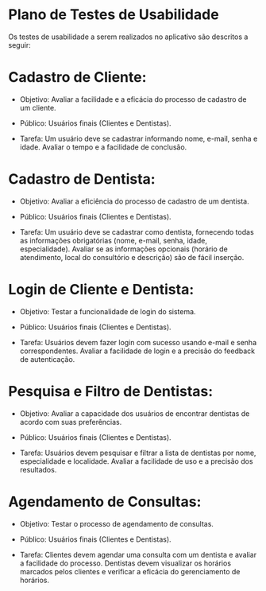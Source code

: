 # Plano de Testes de Usabilidade


 Os testes de usabilidade a serem realizados no aplicativo são descritos a seguir: 

 

# Cadastro de Cliente: 

* Objetivo: Avaliar a facilidade e a eficácia do processo de cadastro de um cliente. 

* Público: Usuários finais (Clientes e Dentistas). 

* Tarefa: Um usuário deve se cadastrar informando nome, e-mail, senha e idade. Avaliar o tempo e a facilidade de conclusão. 

 

# Cadastro de Dentista:  

* Objetivo: Avaliar a eficiência do processo de cadastro de um dentista. 

* Público: Usuários finais (Clientes e Dentistas). 

* Tarefa: Um usuário deve se cadastrar como dentista, fornecendo todas as informações obrigatórias (nome, e-mail, senha, idade, especialidade). Avaliar se as informações opcionais (horário de atendimento, local do consultório e descrição) são de fácil inserção. 

 

# Login de Cliente e Dentista:  

* Objetivo: Testar a funcionalidade de login do sistema. 

* Público: Usuários finais (Clientes e Dentistas). 

* Tarefa: Usuários devem fazer login com sucesso usando e-mail e senha correspondentes. Avaliar a facilidade de login e a precisão do feedback de autenticação. 

 

# Pesquisa e Filtro de Dentistas: 

* Objetivo: Avaliar a capacidade dos usuários de encontrar dentistas de acordo com suas preferências. 

* Público: Usuários finais (Clientes e Dentistas). 

* Tarefa: Usuários devem pesquisar e filtrar a lista de dentistas por nome, especialidade e localidade. Avaliar a facilidade de uso e a precisão dos resultados. 

 

# Agendamento de Consultas: 

* Objetivo: Testar o processo de agendamento de consultas. 

* Público: Usuários finais (Clientes e Dentistas). 

* Tarefa: Clientes devem agendar uma consulta com um dentista e avaliar a facilidade do processo. Dentistas devem visualizar os horários marcados pelos clientes e verificar a eficácia do gerenciamento de horários. 